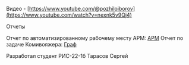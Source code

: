 Видео - [https://www.youtube.com/@pozhiloiborov](https://www.youtube.com/watch?v=nexnk5v9Qj4)

Отчеты

Отчет по автоматизированному рабочему месту АРМ: [АРМ](https://github.com/pozhiloiborov/ARM/blob/main/untitled4/отчёт)
Отчет по задаче Комивояжера: [Граф](https://github.com/pozhiloiborov/ARM/blob/main/graph/отчёт)

Разработал студент РИС-22-1б Тарасов Сергей
